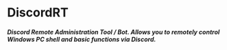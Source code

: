 # DiscordRT
##### Discord Remote Administration Tool / Bot. Allows you to remotely control Windows PC shell and basic functions via Discord. 
